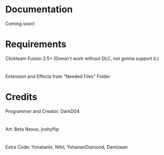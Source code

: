 # Documentation

Coming soon!

# Requirements
Clickteam Fusion 2.5+ (Doesn't work without DLC, not gonna support it.)
#
Extension and Effects from "Needed Files" Folder

# Credits

Programmer and Creator: DarkD04
#
Art: Beta Nexus, joshyflip
#
Extra Code: Yonatankr, Nihil, YohananDiamond, Damizean
